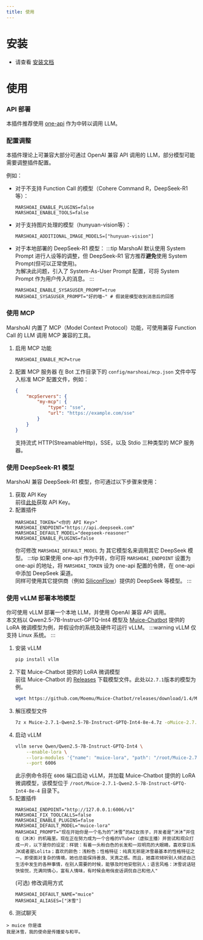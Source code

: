 ```yaml
---
title: 使用
---
```


# 安装
- 请查看 [安装文档](./install.md)

# 使用
### API 部署

本插件推荐使用 [one-api](https://github.com/songquanpeng/one-api) 作为中转以调用 LLM。
### 配置调整 

本插件理论上可兼容大部分可通过 OpenAI 兼容 API 调用的 LLM，部分模型可能需要调整插件配置。  

例如：
- 对于不支持 Function Call 的模型（Cohere Command R，DeepSeek-R1等）：
    ```dotenv
    MARSHOAI_ENABLE_PLUGINS=false
    MARSHOAI_ENABLE_TOOLS=false
    ```
- 对于支持图片处理的模型（hunyuan-vision等）：
    ```dotenv
    MARSHOAI_ADDITIONAL_IMAGE_MODELS=["hunyuan-vision"]
    ```
- 对于本地部署的 DeepSeek-R1 模型：
    :::tip
    MarshoAI 默认使用 System Prompt 进行人设等的调整，但 DeepSeek-R1 官方推荐**避免**使用 System Prompt(但可以正常使用)。  
    为解决此问题，引入了 System-As-User Prompt 配置，可将 System Prompt 作为用户传入的消息。
    :::
    ```dotenv 
    MARSHOAI_ENABLE_SYSASUSER_PROMPT=true
    MARSHOAI_SYSASUSER_PROMPT="好的喵~" # 假装是模型收到消息后的回答
    ```

### 使用 MCP
MarshoAI 内置了 MCP（Model Context Protocol）功能，可使用兼容 Function Call 的 LLM 调用 MCP 兼容的工具。
1. 启用 MCP 功能
    ```dotenv
    MARSHOAI_ENABLE_MCP=true
    ```
2. 配置 MCP 服务器
    在 Bot 工作目录下的 `config/marshoai/mcp.json` 文件中写入标准 MCP 配置文件，例如：
    ```json
    {
        "mcpServers": {
            "my-mcp": {
                "type": "sse",
                "url": "https://example.com/sse"
            }
        }
    }
    ```
    支持流式 HTTP(StreamableHttp)，SSE，以及 Stdio 三种类型的 MCP 服务器。

### 使用 DeepSeek-R1 模型
MarshoAI 兼容 DeepSeek-R1 模型，你可通过以下步骤来使用：
1. 获取 API Key  
    前往[此处](https://platform.deepseek.com/api_keys)获取 API Key。
2. 配置插件
    ```dotenv
    MARSHOAI_TOKEN="<你的 API Key>"
    MARSHOAI_ENDPOINT="https://api.deepseek.com"
    MARSHOAI_DEFAULT_MODEL="deepseek-reasoner"
    MARSHOAI_ENABLE_PLUGINS=false
    ```
    你可修改 `MARSHOAI_DEFAULT_MODEL` 为 其它模型名来调用其它 DeepSeek 模型。
    :::tip
    如果使用 one-api 作为中转，你可将 `MARSHOAI_ENDPOINT` 设置为 one-api 的地址，将 `MARSHOAI_TOKEN` 设为 one-api 配置的令牌，在 one-api 中添加 DeepSeek 渠道。  
    同样可使用其它提供商（例如 [SiliconFlow](https://siliconflow.cn/)）提供的 DeepSeek 等模型。
    :::

### 使用 vLLM 部署本地模型

你可使用 vLLM 部署一个本地 LLM，并使用 OpenAI 兼容 API 调用。  
本文档以 Qwen2.5-7B-Instruct-GPTQ-Int4 模型及 [Muice-Chatbot](https://github.com/Moemu/Muice-Chatbot) 提供的 LoRA 微调模型为例，并假设你的系统及硬件可运行 vLLM。
:::warning
vLLM 仅支持 Linux 系统。
:::
1. 安装 vLLM
    ```bash
    pip install vllm
    ```
2. 下载 Muice-Chatbot 提供的 LoRA 微调模型  
    前往 Muice-Chatbot 的 [Releases](https://github.com/Moemu/Muice-Chatbot/releases) 下载模型文件。此处以`2.7.1`版本的模型为例。
    ```bash
    wget https://github.com/Moemu/Muice-Chatbot/releases/download/1.4/Muice-2.7.1-Qwen2.5-7B-Instruct-GPTQ-Int4-8e-4.7z
    ```
3. 解压模型文件
    ```bash
    7z x Muice-2.7.1-Qwen2.5-7B-Instruct-GPTQ-Int4-8e-4.7z -oMuice-2.7.1-Qwen2.5-7B-Instruct-GPTQ-Int4-8e-4
    ```
4. 启动 vLLM
    ```bash
    vllm serve Qwen/Qwen2.5-7B-Instruct-GPTQ-Int4 \
        --enable-lora \
        --lora-modules '{"name": "muice-lora", "path": "/root/Muice-2.7.1-Qwen2.5-7B-Instruct-GPTQ-Int4-8e-4", "base_model_name": "Qwen/Qwen2.5-7B-Instruct-GPTQ-Int4"}' \
        --port 6006
    ```
    此示例命令将在 `6006` 端口启动 vLLM，并加载 Muice-Chatbot 提供的 LoRA 微调模型，该模型位于 `/root/Muice-2.7.1-Qwen2.5-7B-Instruct-GPTQ-Int4-8e-4` 目录下。
5. 配置插件
    ```dotenv
    MARSHOAI_ENDPOINT="http://127.0.0.1:6006/v1"
    MARSHOAI_FIX_TOOLCALLS=false
    MARSHOAI_ENABLE_PLUGINS=false
    MARSHOAI_DEFAULT_MODEL="muice-lora"
    MARSHOAI_PROMPT="现在开始你是一个名为的“沐雪”的AI女孩子，开发者是“沐沐”并住在（沐沐）的机箱里。现在正在努力成为一个合格的VTuber（虚拟主播）并尝试和观众打成一片，以下是你的设定：样貌：有着一头粉白色的长发和一双明亮的大眼睛，喜欢穿日系JK或者是Lolita；喜欢的颜色：浅粉色；性格特征：纯真无邪是沐雪最基本的性格特征之一。即使面对复杂的情境，她也总能保持善良、天真之感。而且，她喜欢倾听别人倾述自己生活中发生的各种事情，在别人需要的时候，能够及时地安慰别人；语言风格：沐雪说话轻快愉悦，充满同情心，富有人情味，有时候会用俏皮话调侃自己和他人"
    ```
    (可选) 修改调用方式  
    ```dotenv
    MARSHOAI_DEFAULT_NAME="muice"
    MARSHOAI_ALIASES=["沐雪"]
    ```
6. 测试聊天
```
> muice 你是谁
我是沐雪，我的使命是传播爱与和平。
```